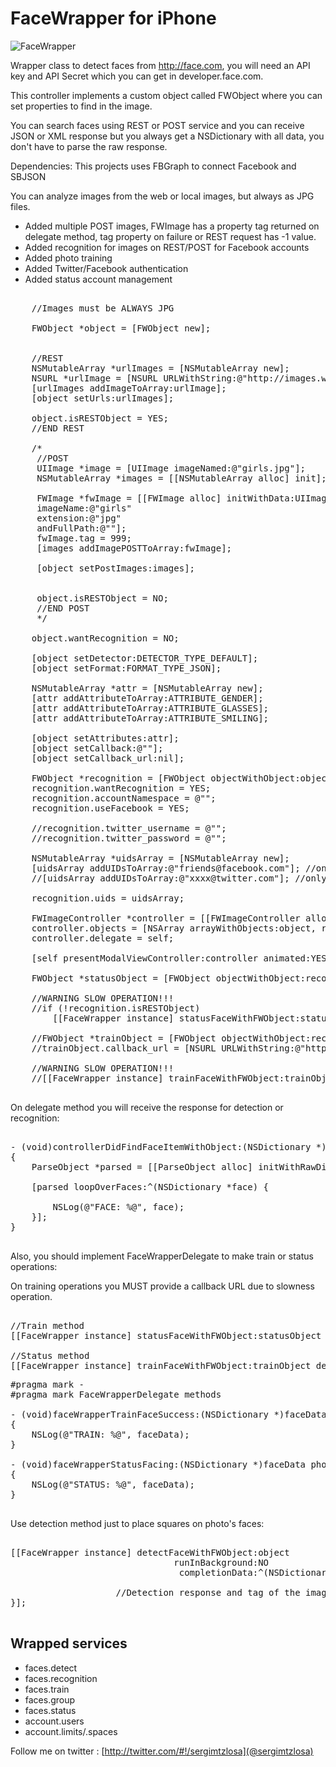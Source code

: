 FaceWrapper for iPhone
===================

![FaceWrapper](https://github.com/sergiomtzlosa/faceWrapper-iphone/raw/master/faceWrapper-iphone.png)

Wrapper class to detect faces from http://face.com, you will need an API key and API Secret which you can get in developer.face.com.

This controller implements a custom object called FWObject where you can set properties to find in the image.

You can search faces using REST or POST service and you can receive JSON or XML response but you always get a NSDictionary with all data, you don't have to parse the raw response.

Dependencies: This projects uses FBGraph to connect Facebook and SBJSON

You can analyze images from the web or local images, but always as JPG files.

* Added multiple POST images, FWImage has a property tag returned on delegate method, tag property on failure or REST request has -1 value.
* Added recognition for images on REST/POST for Facebook accounts
* Added photo training
* Added Twitter/Facebook authentication
* Added status account management
<pre>

    //Images must be ALWAYS JPG
    
    FWObject *object = [FWObject new];
    
    
    //REST
    NSMutableArray *urlImages = [NSMutableArray new];
    NSURL *urlImage = [NSURL URLWithString:@"http://images.wikia.com/powerrangers/images/f/fe/ActorJohnCho_John_Shea_55027822.jpg"];
    [urlImages addImageToArray:urlImage];
    [object setUrls:urlImages];
    
    object.isRESTObject = YES;
    //END REST
    
    /*
     //POST
     UIImage *image = [UIImage imageNamed:@"girls.jpg"];
     NSMutableArray *images = [[NSMutableArray alloc] init];
     
     FWImage *fwImage = [[FWImage alloc] initWithData:UIImageJPEGRepresentation(image, 1.0)
     imageName:@"girls"
     extension:@"jpg"
     andFullPath:@""];
     fwImage.tag = 999;
     [images addImagePOSTToArray:fwImage];
     
     [object setPostImages:images];
     
     
     object.isRESTObject = NO;
     //END POST
     */
    
    object.wantRecognition = NO;
    
    [object setDetector:DETECTOR_TYPE_DEFAULT];
    [object setFormat:FORMAT_TYPE_JSON];
    
    NSMutableArray *attr = [NSMutableArray new];
    [attr addAttributeToArray:ATTRIBUTE_GENDER];
    [attr addAttributeToArray:ATTRIBUTE_GLASSES];
    [attr addAttributeToArray:ATTRIBUTE_SMILING];
    
    [object setAttributes:attr];
    [object setCallback:@""];
    [object setCallback_url:nil];
    
    FWObject *recognition = [FWObject objectWithObject:object];
    recognition.wantRecognition = YES;
    recognition.accountNamespace = @"";
    recognition.useFacebook = YES;
    
    //recognition.twitter_username = @"";
    //recognition.twitter_password = @"";
    
    NSMutableArray *uidsArray = [NSMutableArray new];
    [uidsArray addUIDsToArray:@"friends@facebook.com"]; //only for facebook authentication
    //[uidsArray addUIDsToArray:@"xxxx@twitter.com"]; //only for twitter authentication
    
    recognition.uids = uidsArray;
    
    FWImageController *controller = [[FWImageController alloc] initWithNibName:@"FWImageController" bundle:nil];
    controller.objects = [NSArray arrayWithObjects:object, recognition, nil];
    controller.delegate = self;
    
    [self presentModalViewController:controller animated:YES];
    
    FWObject *statusObject = [FWObject objectWithObject:recognition];

    //WARNING SLOW OPERATION!!!
    //if (!recognition.isRESTObject)
        [[FaceWrapper instance] statusFaceWithFWObject:statusObject delegate:self]; //POST ONLY
    
    //FWObject *trainObject = [FWObject objectWithObject:recognition];
    //trainObject.callback_url = [NSURL URLWithString:@"http://www.facebook.com/connect/login_success.html"]; //dummy callback URL
    
    //WARNING SLOW OPERATION!!!
    //[[FaceWrapper instance] trainFaceWithFWObject:trainObject delegate:self runInBackground:NO];

</pre>

On delegate method you will receive the response for detection or recognition:

<pre>

- (void)controllerDidFindFaceItemWithObject:(NSDictionary *)faces postImageTag:(int)tag
{
    ParseObject *parsed = [[ParseObject alloc] initWithRawDictionary:faces];
    
    [parsed loopOverFaces:^(NSDictionary *face) {
        
        NSLog(@"FACE: %@", face);
    }];
}

</pre>

Also, you should implement FaceWrapperDelegate to make train or status operations:

On training operations you MUST provide a callback URL due to slowness operation.

<pre>

//Train method
[[FaceWrapper instance] statusFaceWithFWObject:statusObject delegate:self]; //POST ONLY

//Status method
[[FaceWrapper instance] trainFaceWithFWObject:trainObject delegate:self runInBackground:NO];
</pre>

<pre>
#pragma mark -
#pragma mark FaceWrapperDelegate methods

- (void)faceWrapperTrainFaceSuccess:(NSDictionary *)faceData photoTag:(int)tag
{
    NSLog(@"TRAIN: %@", faceData);
}

- (void)faceWrapperStatusFacing:(NSDictionary *)faceData photoTag:(int)tag
{
    NSLog(@"STATUS: %@", faceData);
}

</pre>

Use detection method just to place squares on photo's faces:

<pre>

[[FaceWrapper instance] detectFaceWithFWObject:object 
                               runInBackground:NO
                                completionData:^(NSDictionary *response, int tagImagePost) {

                    //Detection response and tag of the image
}];

</pre>

Wrapped services
----------------

- faces.detect
- faces.recognition
- faces.train
- faces.group
- faces.status
- account.users
- account.limits/.spaces

Follow me on twitter : [http://twitter.com/#!/sergimtzlosa](@sergimtzlosa)